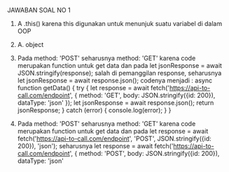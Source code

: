 JAWABAN SOAL NO 1
1. A .this() karena this digunakan untuk menunjuk suatu variabel di dalam OOP
2. A. object
3. Pada method: 'POST' seharusnya method: 'GET' karena code merupakan function untuk get data dan pada let jsonResponse = await JSON.stringify(response); salah di pemanggilan response, seharusnya let jsonResponse = await response.json();
  codenya menjadi :
  async function getData() {
  try {
    let response = await fetch('https://api-to-call.com/endpoint', { 
      method: 'GET', 
      body: JSON.stringify({id: 200}), 
      dataType: 'json'
  });
  let jsonResponse = await response.json();
  return jsonResponse;
  } catch (error) {
    console.log(error);
  }
}

4. Pada method: 'POST' seharusnya method: 'GET' karena code merupakan function untuk get data dan pada let response = await fetch('https://api-to-call.com/endpoint', 'POST', JSON.stringify({id: 200}), 'json'); seharusnya 
let response = await fetch('https://api-to-call.com/endpoint', { 
    method: 'POST', 
    body: JSON.stringify({id: 200}), 
    dataType: 'json'    
